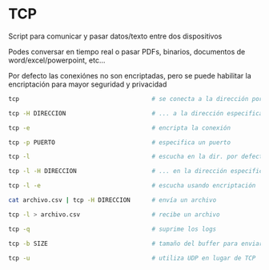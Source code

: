 # TCP

Script para comunicar y pasar datos/texto entre dos dispositivos

Podes conversar en tiempo real o pasar PDFs, binarios, documentos de word/excel/powerpoint, etc...

Por defecto las conexiónes no son encriptadas, pero se puede habilitar la encriptación para mayor seguridad y privacidad

~~~bash
tcp                                     # se conecta a la dirección por defecto

tcp -H DIRECCION                        # ... a la dirección especificada

tcp -e                                  # encripta la conexión

tcp -p PUERTO                           # especifica un puerto

tcp -l                                  # escucha en la dir. por defecto

tcp -l -H DIRECCION                     # ... en la dirección especificada

tcp -l -e                               # escucha usando encriptación

cat archivo.csv | tcp -H DIRECCION      # envía un archivo

tcp -l > archivo.csv                    # recibe un archivo

tcp -q                                  # suprime los logs

tcp -b SIZE                             # tamaño del buffer para enviar datos

tcp -u                                  # utiliza UDP en lugar de TCP
~~~
